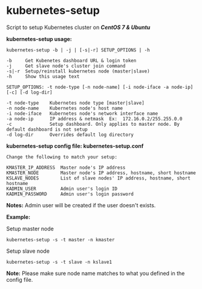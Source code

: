 # kubernetes-setup
Script to setup Kubernetes cluster on ***CentOS 7 & Ubuntu***

**kubernetes-setup usage:**
```      
kubernetes-setup -b | -j | [-s|-r] SETUP_OPTIONS | -h
         
-b     Get Kubenetes dashboard URL & login token
-j     Get slave node's cluster join command
-s|-r  Setup/reinstall kubernetes node (master|slave)
-h     Show this usage text
         
SETUP_OPTIONS: -t node-type [-n node-name] [-i node-iface -a node-ip] [-c] [-d log-dir]
         
-t node-type    Kubernetes node type [master|slave]
-n node-name    Kubernetes node's host name
-i node-iface   Kubernetes node's network interface name
-a node-ip      IP address & netmask  Ex:  172.16.0.2/255.255.0.0
-c              Setup dashboard. Only applies to master node. By default dashboard is not setup
-d log-dir      Overrides default log directory 
```
**kubernetes-setup config file: kubernetes-setup.conf**
```
Change the following to match your setup:

KMASTER_IP_ADDRESS  Master node's IP address
KMASTER_NODE        Master node's IP address, hostname, short hostname
KSLAVE_NODES        List of slave nodes' IP address, hostname, short hostname
KADMIN_USER         Admin user's login ID
KADMIN_PASSWORD     Admin user's login password
```
**Notes:** 
Admin user will be created if the user doesn't exists.

**Example:**

Setup master node
```
kubernetes-setup -s -t master -n kmaster
```
Setup slave node
```
kubernetes-setup -s -t slave -n kslave1
```
**Note:** Please make sure node name matches to what you defined in the config file.
